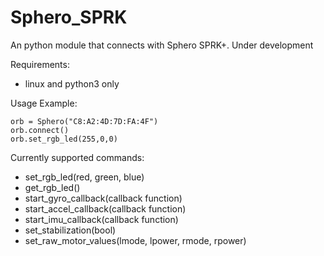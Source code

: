 Sphero_SPRK
============
An python module that connects with Sphero SPRK+. Under development

Requirements:
- linux and python3 only

Usage Example:
```
orb = Sphero("C8:A2:4D:7D:FA:4F")
orb.connect()
orb.set_rgb_led(255,0,0)
```

Currently supported commands:
 - set_rgb_led(red, green, blue)
 - get_rgb_led()
 - start_gyro_callback(callback function)
 - start_accel_callback(callback function)
 - start_imu_callback(callback function)
 - set_stabilization(bool)
 - set_raw_motor_values(lmode, lpower, rmode, rpower)
